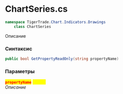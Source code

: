 
# ChartSeries.cs
```csharp
namespace TigerTrade.Chart.Indicators.Drawings  
    class ChartSeries
```

Описание

### Синтаксис
```csharp
public bool GetPropertyReadOnly(string propertyName)
```

### Параметры  
<mark style="color:red;">**`propertyName`**</mark> <mark style="color:yellow;">`string`</mark>  
 *Описание*  
  

                    
                    